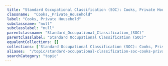 ```yaml
--- 
 title: "Standard Occupational Classification (SOC): Cooks, Private Household" 
 classname:  "Cooks,_Private_Household" 
 label: "Cooks, Private Household" 
 subclassname: "null" 
 subclasslabel: "null" 
 parentclassname: "Standard_Occupational_Classification_(SOC)" 
 parentclasslabel: "Standard Occupational Classification (SOC)" 
 equalentCollections: [] 
 collections: ['Standard Occupational Classification (SOC): Cooks, Private Household']
 aliases:  "/topic/standard-occupational-classification-soc-cooks-private-household"  
 searchCategory: "topic" 
---
```

